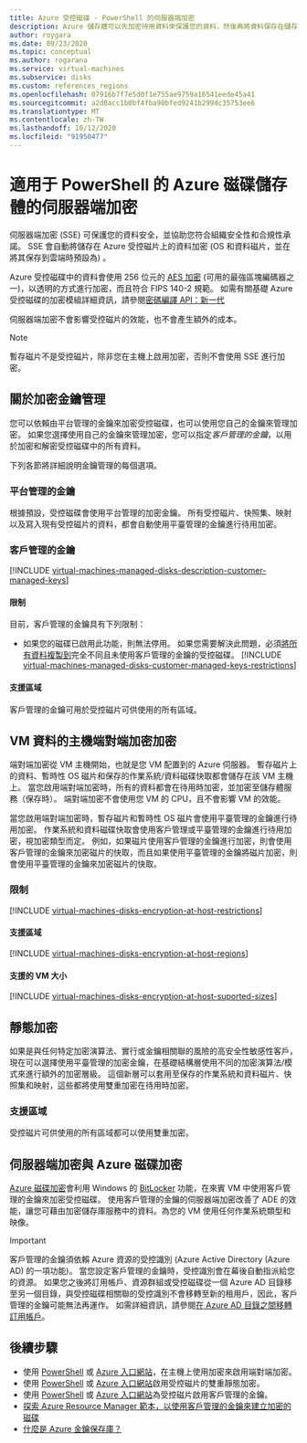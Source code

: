 ```yaml
---
title: Azure 受控磁碟 - PowerShell 的伺服器端加密
description: Azure 儲存體可以先加密待用資料來保護您的資料，然後再將資料保存在儲存體叢集。 您可以依賴 Microsoft 管理的金鑰來加密您的受控磁碟，或使用客戶管理的金鑰，以利用您自己的金鑰來管理加密。
author: roygara
ms.date: 09/23/2020
ms.topic: conceptual
ms.author: rogarana
ms.service: virtual-machines
ms.subservice: disks
ms.custom: references_regions
ms.openlocfilehash: 07916b7f7e5d0f1e755ae9759a16541eede45a41
ms.sourcegitcommit: a2d8acc1b0bf4fba90bfed9241b299dc35753ee6
ms.translationtype: MT
ms.contentlocale: zh-TW
ms.lasthandoff: 10/12/2020
ms.locfileid: "91950477"
---
```

# <a name="server-side-encryption-of-azure-disk-storage-for-powershell"></a>適用于 PowerShell 的 Azure 磁碟儲存體的伺服器端加密

伺服器端加密 (SSE) 可保護您的資料安全，並協助您符合組織安全性和合規性承諾。 SSE 會自動將儲存在 Azure 受控磁片上的資料加密 (OS 和資料磁片，並在將其保存到雲端時預設為) 。 

Azure 受控磁碟中的資料會使用 256 位元的 [AES 加密](https://en.wikipedia.org/wiki/Advanced_Encryption_Standard) (可用的最強區塊編碼器之一)，以透明的方式進行加密，而且符合 FIPS 140-2 規範。 如需有關基礎 Azure 受控磁碟的加密模組詳細資訊，請參閱[密碼編譯 API：新一代](/windows/desktop/seccng/cng-portal)

伺服器端加密不會影響受控磁片的效能，也不會產生額外的成本。 

> [!NOTE]
> 暫存磁片不是受控磁片，除非您在主機上啟用加密，否則不會使用 SSE 進行加密。

## <a name="about-encryption-key-management"></a>關於加密金鑰管理

您可以依賴由平台管理的金鑰來加密受控磁碟，也可以使用您自己的金鑰來管理加密。 如果您選擇使用自己的金鑰來管理加密，您可以指定*客戶管理的金鑰*，以用於加密和解密受控磁碟中的所有資料。 

下列各節將詳細說明金鑰管理的每個選項。

### <a name="platform-managed-keys"></a>平台管理的金鑰

根據預設，受控磁碟會使用平台管理的加密金鑰。 所有受控磁片、快照集、映射以及寫入現有受控磁片的資料，都會自動使用平臺管理的金鑰進行待用加密。

### <a name="customer-managed-keys"></a>客戶管理的金鑰

[!INCLUDE [virtual-machines-managed-disks-description-customer-managed-keys](../../../includes/virtual-machines-managed-disks-description-customer-managed-keys.md)]

#### <a name="restrictions"></a>限制

目前，客戶管理的金鑰具有下列限制：

- 如果您的磁碟已啟用此功能，則無法停用。
    如果您需要解決此問題，必須[將所有資料複製到](disks-upload-vhd-to-managed-disk-powershell.md#copy-a-managed-disk)完全不同且未使用客戶管理的金鑰的受控磁碟。
[!INCLUDE [virtual-machines-managed-disks-customer-managed-keys-restrictions](../../../includes/virtual-machines-managed-disks-customer-managed-keys-restrictions.md)]

#### <a name="supported-regions"></a>支援區域

客戶管理的金鑰可用於受控磁片可供使用的所有區域。

## <a name="encryption-at-host---end-to-end-encryption-for-your-vm-data"></a>VM 資料的主機端對端加密加密

端對端加密從 VM 主機開始，也就是您 VM 配置到的 Azure 伺服器。 暫存磁片上的資料、暫時性 OS 磁片和保存的作業系統/資料磁碟快取都會儲存在該 VM 主機上。 當您啟用端對端加密時，所有的資料都會在待用時加密，並加密至儲存體服務（保存時）。 端對端加密不會使用您 VM 的 CPU，且不會影響 VM 的效能。 

當您啟用端對端加密時，暫存磁片和暫時性 OS 磁片會使用平臺管理的金鑰進行待用加密。 作業系統和資料磁碟快取會使用客戶管理或平臺管理的金鑰進行待用加密，視加密類型而定。 例如，如果磁片使用客戶管理的金鑰進行加密，則會使用客戶管理的金鑰來加密磁片的快取，而且如果使用平臺管理的金鑰將磁片加密，則會使用平臺管理的金鑰來加密磁片的快取。

### <a name="restrictions"></a>限制

[!INCLUDE [virtual-machines-disks-encryption-at-host-restrictions](../../../includes/virtual-machines-disks-encryption-at-host-restrictions.md)]

#### <a name="supported-regions"></a>支援區域

[!INCLUDE [virtual-machines-disks-encryption-at-host-regions](../../../includes/virtual-machines-disks-encryption-at-host-regions.md)]

#### <a name="supported-vm-sizes"></a>支援的 VM 大小

[!INCLUDE [virtual-machines-disks-encryption-at-host-suported-sizes](../../../includes/virtual-machines-disks-encryption-at-host-suported-sizes.md)]

## <a name="double-encryption-at-rest"></a>靜態加密

如果是與任何特定加密演算法、實行或金鑰相關聯的風險的高安全性敏感性客戶，現在可以選擇使用平臺管理的加密金鑰，在基礎結構層使用不同的加密演算法/模式來進行額外的加密層級。 這個新層可以套用至保存的作業系統和資料磁片、快照集和映射，這些都將使用雙重加密在待用時加密。

### <a name="supported-regions"></a>支援區域

受控磁片可供使用的所有區域都可以使用雙重加密。

## <a name="server-side-encryption-versus-azure-disk-encryption"></a>伺服器端加密與 Azure 磁碟加密

[Azure 磁碟加密](../../security/fundamentals/azure-disk-encryption-vms-vmss.md)會利用 Windows 的 [BitLocker](/windows/security/information-protection/bitlocker/bitlocker-overview) 功能，在來賓 VM 中使用客戶管理的金鑰來加密受控磁碟。 使用客戶管理的金鑰的伺服器端加密改善了 ADE 的效能，讓您可藉由加密儲存庫服務中的資料。為您的 VM 使用任何作業系統類型和映像。

> [!IMPORTANT]
> 客戶管理的金鑰須依賴 Azure 資源的受控識別 (Azure Active Directory (Azure AD) 的一項功能)。 當您設定客戶管理的金鑰時，受控識別會在幕後自動指派給您的資源。 如果您之後將訂用帳戶、資源群組或受控磁碟從一個 Azure AD 目錄移至另一個目錄，與受控磁碟相關聯的受控識別不會移轉至新的租用戶，因此，客戶管理的金鑰可能無法再運作。 如需詳細資訊，請參閱[在 Azure AD 目錄之間移轉訂用帳戶](../../active-directory/managed-identities-azure-resources/known-issues.md#transferring-a-subscription-between-azure-ad-directories)。


## <a name="next-steps"></a>後續步驟

- 使用 [PowerShell](disks-enable-host-based-encryption-powershell.md) 或 [Azure 入口網站](../disks-enable-host-based-encryption-portal.md)，在主機上使用加密來啟用端對端加密。
- 使用 [PowerShell](disks-enable-double-encryption-at-rest-powershell.md) 或 [Azure 入口網站](../disks-enable-double-encryption-at-rest-portal.md)啟用受控磁片的雙重靜態加密。
- 使用 [PowerShell](disks-enable-customer-managed-keys-powershell.md) 或 [Azure 入口網站](../disks-enable-customer-managed-keys-portal.md)為受控磁片啟用客戶管理的金鑰。
- [探索 Azure Resource Manager 範本，以使用客戶管理的金鑰來建立加密的磁碟](https://github.com/ramankumarlive/manageddiskscmkpreview)
- [什麼是 Azure 金鑰保存庫？](../../key-vault/general/overview.md)
